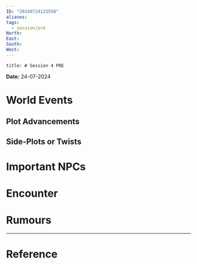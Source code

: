 ```yaml
---
ID: "20240724125558"
aliases: 
tags:
  - session/pre
North: 
East: 
South: 
West:
---
```

```toc
title: # Session 4 PRE
```

**Date:** 24-07-2024

# World Events



## Plot Advancements



## Side-Plots or Twists



# Important NPCs



# Encounter



# Rumours



---

# Reference